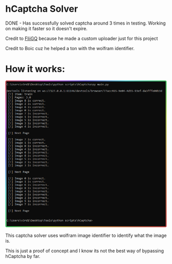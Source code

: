 # hCaptcha Solver
DONE - Has successfully solved captcha around 3 times in testing. Working on making it faster so it doesn't expire.

Credit to <a href="https://github.com/FliiGQ">FliiGQ</a> because he made a custom uploader just for this project

Credit to Boic cuz he helped a ton with the wolfram identifier.

# How it works:

![Screenshot](cmd_6snicOamnT.png)

This captcha solver uses wolfram image identifier to identify what the image is.

This is just a proof of concept and I know its not the best way of bypassing hCaptcha by far.
